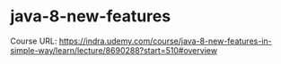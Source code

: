 # java-8-new-features
Course URL: https://indra.udemy.com/course/java-8-new-features-in-simple-way/learn/lecture/8690288?start=510#overview
